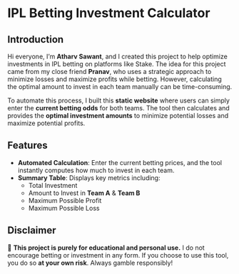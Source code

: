 
# IPL Betting Investment Calculator  

## Introduction  
Hi everyone, I’m **Atharv Sawant**, and I created this project to help optimize investments in IPL betting on platforms like Stake. The idea for this project came from my close friend **Pranav**, who uses a strategic approach to minimize losses and maximize profits while betting. However, calculating the optimal amount to invest in each team manually can be time-consuming.  

To automate this process, I built this **static website** where users can simply enter the **current betting odds** for both teams. The tool then calculates and provides the **optimal investment amounts** to minimize potential losses and maximize potential profits.  

## Features  
- **Automated Calculation**: Enter the current betting prices, and the tool instantly computes how much to invest in each team.  
- **Summary Table**: Displays key metrics including:  
  - Total Investment  
  - Amount to Invest in **Team A** & **Team B**  
  - Maximum Possible Profit  
  - Maximum Possible Loss  

## Disclaimer  
🚨 **This project is purely for educational and personal use.** I do not encourage betting or investment in any form. If you choose to use this tool, you do so **at your own risk**. Always gamble responsibly!  
